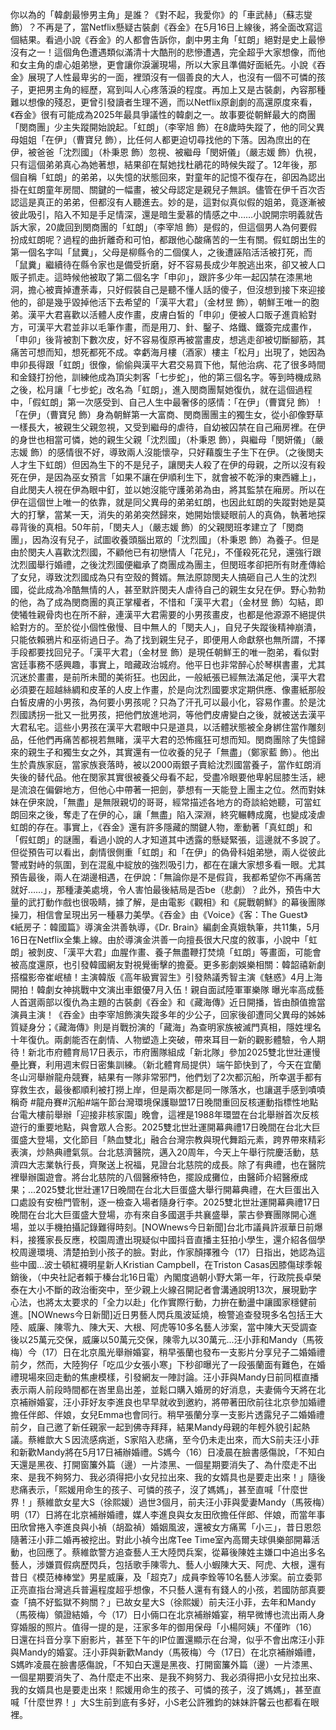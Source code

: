你以為的「韓劇最慘男主角」是誰？《對不起，我愛你》的「車武赫」（蘇志燮 飾）？不再是了，當Netflix懸疑古裝劇《吞金》在5月16日上線後，將全面改寫這個結果。看過小說《吞金》的人都會告訴你，劇中男主角「虹朗」絕對是史上最慘沒有之一！這個角色遭遇類似滿清十大酷刑的悲慘遭遇，完全超乎大家想像，而他和女主角的虐心姐弟戀，更會讓你淚灑現場，所以大家且準備好面紙先。小說《吞金》展現了人性最卑劣的一面，裡頭沒有一個善良的大人，也沒有一個不可憐的孩子，更把男主角的經歷，寫到叫人心疼落淚的程度。再加上又是古裝劇，內容那種難以想像的殘忍，更曾引發讀者生理不適，而以Netflix原創劇的高還原度來看，《吞金》很有可能成為2025年最具爭議性的韓劇之一。故事要從朝鮮最大的商團「閔商團」少主失蹤開始說起。「虹朗」（李宰旭 飾）在8歲時失蹤了，他的同父異母姐姐「在伊」（曹寶兒 飾），比任何人都更迫切尋找他的下落。因為庶出的在伊，被爸爸「沈烈國」（朴秉恩 飾）忽視、被繼母「閔妍儀」（嚴志媛 飾）仇視，只有這個弟弟真心為她著想，結果卻在幫她找杜鵑花的時候失蹤了。12年後，那個自稱「虹朗」的弟弟，以失憶的狀態回來，對童年的記憶不復存在，卻因為認出掛在虹朗童年房間、關鍵的一幅畫，被父母認定是親兒子無誤。儘管在伊千百次否認這是真正的弟弟，但都沒有人聽進去。妙的是，這對似真似假的姐弟，竟逐漸被彼此吸引，陷入不知是手足情深，還是暗生愛慕的情感之中……小說開宗明義就告訴大家，20歲回到閔商團的「虹朗」（李宰旭 飾）是假的，但這個男人為何要假扮成虹朗呢？過程的曲折離奇和可怕，都跟他心酸痛苦的一生有關。假虹朗出生的第一個名字叫「鼠糞」，父母是柳縣令的二個僕人，之後遭誣陷活活被打死，而「鼠糞」繼續待在縣令家也是備受折磨，好不容易長成少年脫逃出來，卻又被人口販子抓走。這時候他被取了第二個名字「申卯」，跟許多少年一起囚禁在漆黑地洞，擔心被賣掉遭荼毒，只好假裝自己是聽不懂人話的傻子，但沒想到接下來迎接他的，卻是幾乎毀掉他活下去希望的「漢平大君」（金材昱 飾），朝鮮王唯一的胞弟。漢平大君喜歡以活體人皮作畫，皮膚白皙的「申卯」便被人口販子進貢給對方，可漢平大君並非以毛筆作畫，而是用刀、針、鑿子、烙鐵、鐵簽完成畫作，「申卯」後背被割下數次皮，好不容易復原再被當畫皮，想逃走卻被切斷腳筋，其痛苦可想而知，想死都死不成。幸虧海月樓（酒家）樓主「松月」出現了，她因為申卯長得跟「虹朗」很像，偷偷與漢平大君交易買下他，幫他治病、花了很多時間和金錢打扮他，訓練他成為頂尖刺客「七步蛇」，他的第三個名字。等到時機成熟之後，松月讓「七步蛇」改名為「虹朗」，進入閔商團幫她復仇，就在這個過程中，「假虹朗」第一次感受到、自己人生中最奢侈的感情：「在伊」（曹寶兒 飾）！「在伊」（曹寶兒 飾）身為朝鮮第一大富商、閔商團團主的獨生女，從小卻像野草一樣長大，被親生父親忽視，又受到繼母的虐待，自幼被囚禁在自己廂房裡。在伊的身世也相當可憐，她的親生父親「沈烈國」（朴秉恩 飾），與繼母「閔妍儀」（嚴志媛 飾）的感情很不好，導致兩人沒能懷孕，只好藉腹生子生下在伊。（之後閔夫人才生下虹朗）但因為生下的不是兒子，讓閔夫人殺了在伊的母親，之所以沒有殺死在伊，是因為巫女預言「如果不讓在伊順利生下，就會被不乾淨的東西纏上」，自此閔夫人視在伊為眼中釘，並以她沒能守護弟弟為由，將其監禁在廂房。所以在伊在這個世上唯一的依靠，就是同父異母的弟弟虹朗，也因此虹朗的失蹤對她是莫大的打擊，當某一天，消失的弟弟突然歸來，她開始懷疑眼前人的真偽，執著地探尋背後的真相。50年前，「閔夫人」（嚴志媛 飾）的父親閔班孝建立了「閔商團」，因為沒有兒子，試圖收養頭腦出眾的「沈烈國」（朴秉恩 飾）為養子。但是由於閔夫人喜歡沈烈國，不顧他已有初戀情人「花兒」，不僅殺死花兒，還強行跟沈烈國舉行婚禮，之後沈烈國便繼承了商團成為團主，但閔班孝卻把所有財產傳給了女兒，導致沈烈國成為只有空殼的贅婿。無法原諒閔夫人搞砸自己人生的沈烈國，從此成為冷酷無情的人，甚至默許閔夫人虐待自己的親生女兒在伊。野心勃勃的他，為了成為閔商團的真正掌權者，不惜和「漢平大君」（金材昱 飾）勾結，即使犧牲親骨肉也在所不辭，連漢平大君需要的小男孩畫皮，也都是他源源不絕提供給對方的。至於從小個性傲慢、目中無人的「閔夫人」，自兒子失蹤後精神崩潰，只能依賴鴉片和巫術過日子。為了找到親生兒子，即便用人命獻祭也無所謂，不擇手段都要找回兒子。「漢平大君」（金材昱 飾）是現任朝鮮王的唯一胞弟，看似對宮廷事務不感興趣，事實上，暗藏政治城府。他平日也非常醉心於琴棋書畫，尤其沉迷於畫畫，是前所未聞的美術狂。也因此，一般紙張已經無法滿足他，漢平大君必須要在超越絲綢和皮革的人皮上作畫，於是向沈烈國要求定期供應、像畫紙那般白皙皮膚的小男孩，為何要小男孩呢？只為了汗孔可以最小化，容易作畫。於是沈烈國誘拐一批又一批男孩，把他們放進地洞，等他們皮膚變白之後，就被送去漢平大君私宅。這些小男孩在漢平大君眼中只是道具，以活體狀態被全身綁住當作雕刻品，任他們再痛苦都視若無睹，漢平大君的恐怖瘋狂可想而知。閔商團除了失憶歸來的親生子和獨生女之外，其實還有一位收養的兒子「無盡」（鄭家藍 飾）。他出生於貴族家庭，當家族衰落時，被以2000兩銀子賣給沈烈國當養子，當作虹朗消失後的替代品。他在閔家其實很被養父母看不起，受盡冷眼要他卑躬屈膝生活，總是流浪在偏僻地方，但他心中帶著一把劍，夢想有一天能登上團主之位。然而對妹妹在伊來說，「無盡」是無限親切的哥哥，經常描述各地方的奇談給她聽，可當虹朗回來之後，奪走了在伊的心，讓「無盡」陷入深淵，終究輾轉成魔，也變成凌虐虹朗的存在。事實上，《吞金》還有許多隱藏的關鍵人物，牽動著「真虹朗」和「假虹朗」的謎團，看過小說的人才知道其中透露的懸疑緊張，這邊就不多說了。但從預告可以看出，劇情很側重「虹朗」和「在伊」的偽骨科姐弟戀，兩人從彼此警戒對峙的氛圍，到在混亂中綻放的強烈吸引力，都在在讓大家想多看一眼。尤其預告最後，兩人在湖邊相遇，在伊說：「無論你是不是假貨，我都希望你不再痛苦就好……」，那種淒美處境，令人害怕最後結局是否be（悲劇）？此外，預告中大量的武打動作戲也很吸睛，據了解，是由電影《觀相》和《屍戰朝鮮》的幕後團隊操刀，相信會呈現出另一種暴力美學。《吞金》由《Voice》《客：The Guest》《紙房子：韓國篇》導演金洪善執導，《Dr. Brain》編劇金真娥執筆，共11集，5月16日在Netflix全集上線。由於導演金洪善一向擅長很大尺度的敘事，小說中「虹朗」被剝皮、「漢平大君」血腥作畫、養子無盡鞭打焚燒「虹朗」等畫面，可能會被高度還原，也引發韓國網友對視覺衝擊的擔憂。更多影劇娛樂相關：韓韶禧新劇搭檔影帝崔岷植！主演韓版《高年級實習生》引發熱議秀智主演《魅惑》4月上海開拍！韓劇女神挑戰中文演出車銀優7月入伍！親自面試陸軍軍樂隊 曝光率高成藝人首選兩部以復仇為主題的古裝劇《吞金》和《藏海傳》近日開播，皆由顏值擔當演員主演！《吞金》由李宰旭飾演失蹤多年的少公子，回家後卻遭同父異母的姊姊質疑身分；《藏海傳》則是肖戰扮演的「藏海」為查明家族被滅門真相，隱姓埋名十年復仇。兩劇能否在劇情、人物塑造上突破，帶來耳目一新的觀影體驗，令人期待！新北市府體育局17日表示，市府團隊組成「新北隊」參加2025雙北世壯運慢壘比賽，利用週末假日密集訓練。（新北體育局提供）端午節快到了，今天在宜蘭冬山河舉辦龍舟競賽，結果有一隊非常邪門，他們划了2次都沉船，所幸選手都有穿救生衣，最後都順利被打撈上岸，但是兩次都是同一隊落水，也讓選手感到嘖嘖稱奇 #龍舟賽#沉船#端午節台灣環境保護聯盟17日晚間重回反核運動指標性地點台電大樓前舉辦「迎接非核家園」晚會，這裡是1988年環盟在台北舉辦首次反核遊行的重要地點，與會眾人合影。2025雙北世壯運開幕典禮17日晚間在台北大巨蛋盛大登場，文化節目「熱血雙北」融合台灣宗教與現代舞蹈元素，跨界帶來精彩表演，炒熱典禮氣氛。台北慈濟醫院，邁入20周年，今天上午舉行院慶活動，慈濟四大志業執行長，齊聚送上祝福，見證台北慈院的成長。除了有典禮，也在醫院裡舉辦園遊會。將台北慈院的八個醫療特色，擺設成攤位，由醫師介紹醫療成果；...2025雙北世壯運17日晚間在台北大巨蛋盛大舉行開幕典禮，在大巨蛋出入口處設有安檢門管制，逐一檢查入場者隨身行李。2025雙北世壯運開幕典禮17日晚間在台北大巨蛋盛大登場，亦有來自多國選手共襄盛舉，蒙古參賽團隊開心進場，並以手機拍攝記錄難得時刻。[NOWnews今日新聞]台北市議員許淑華日前爆料，接獲家長反應，校園周遭出現疑似中國抖音直播主狂拍小學生，還介紹各個學校周邊環境、清楚拍到小孩子的臉。對此，作家顏擇雅今（17）日指出，她認為這些中國...波士頓紅襪明星新人Kristian Campbell，在Triston Casas因膝傷球季報銷後，（中央社記者賴于榛台北16日電）內閣度過朝小野大第一年，行政院長卓榮泰在大小不斷的政治衝突中，至少親上火線召開記者會溝通說明13次，展現勤字心法，也將太太要求的「全力以赴」化作實際行動，力拚在動盪中讓國家穩健前進。[NOWnews今日新聞]近日男藝人閃兵風波延燒，檢警追查發現多名包括王大陸、威廉、陳零九、陳大天、大根、阿虎等10多名藝人涉案，當中陳大天受調查後以25萬元交保，威廉以50萬元交保，陳零九以30萬元...汪小菲和Mandy（馬筱梅）今（17）日在北京風光舉辦婚宴，稍早張蘭也發布一支影片分享兒子二婚婚禮前夕，然而，大陸狗仔「吃瓜少女張小寒」下秒卻曝光了一段張蘭面有難色，在婚禮現場來回走動的焦慮模樣，引發網友一陣討論。汪小菲與Mandy日前同框直播表示兩人前段時間都在峇里島出差，並鬆口購入婚房的好消息，夫妻倆今天將在北京補辦婚宴，汪小菲好友李進良也早早就收到邀約，將帶著田欣前往北京參加婚禮擔任伴郎、伴娘，女兒Emma也會同行。稍早張蘭分享一支影片透露兒子二婚婚禮前夕，自己邀了新任親家一起到佛寺拜拜，結果Mandy母親的年輕外貌引起熱議。蔡維歆大Ｓ因流感病逝，S家陷入悲痛，至今仍未走出來，而大S前夫汪小菲和新歡Mandy將在5月17日補辦婚禮。S媽今（16）日凌晨在臉書感傷說，「不知白天還是黑夜、打開窗簾外篇（邊）一片漆黑、一個星期要消失了、為什麼走不出來、是我不夠努力、我必須得把小女兒拉出來、我的女婿具也是要走出來！」隨後悲痛表示，「熙媛用命生的孩子、可憐的孩子，沒了媽媽」，甚至直喊「什麼世界！」蔡維歆女星大S（徐熙媛）過世3個月，前夫汪小菲與愛妻Mandy（馬筱梅）明（17）日將在北京補辦婚禮，媒人李進良與女友田欣擔任伴郎、伴娘，而當年事田欣曾捲入李進良與小禎（胡盈禎）婚姻風波，還被女方痛罵「小三」，昔日恩怨隨著汪小菲二婚再被挖出。對此小禎今出席Tee Time室內高爾夫球俱樂部開幕活動，也回應了。蔡維歆警方追查藝人王大陸閃兵案，從幕後陳姓主嫌口中追出多名藝人，涉嫌買假病歷閃兵，包括歌手陳零九、藝人小蝦陳大天、阿虎、大根，還有昔日《模范棒棒堂》男星威廉，及「超克7」成員李銓等10名藝人涉案。前立委郭正亮直指台灣逃兵普遍程度超乎想像，不只藝人還有有錢人的小孩，若國防部真要查「搞不好監獄不夠關？」已故女星大S（徐熙媛）前夫汪小菲，去年和Mandy（馬筱梅）領證結婚，今（17）日小倆口在北京補辦婚宴，稍早微博也流出兩人身穿婚服的照片。值得一提的是，汪家多年的御用保母「小楊阿姨」不僅昨（16）日還在抖音分享下廚影片，甚至下午的IP位置還顯示在台灣，似乎不會出席汪小菲與Mandy的婚宴。汪小菲與新歡Mandy（馬筱梅）今（17日）在北京補辦婚禮，S媽昨凌晨在臉書感傷說，「不知白天還是黑夜、打開窗簾外篇（邊）一片漆黑、一個星期要消失了、為什麼走不出來、是我不夠努力、我必須得把小女兒拉出來、我的女婿具也是要走出來！熙媛用命生的孩子、可憐的孩子，沒了媽媽」，甚至直喊「什麼世界！」大S生前到底有多好，小S老公許雅鈞的妹妹許馨云也都看在眼裡。